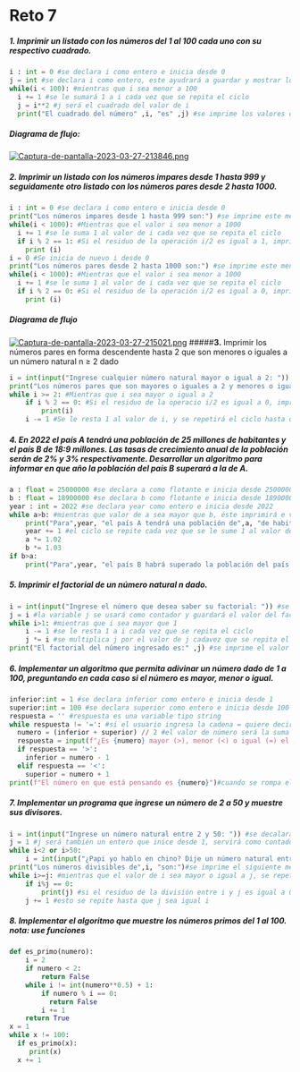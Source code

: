 # Reto 7
##### **1.** Imprimir un listado con los números del 1 al 100 cada uno con su respectivo cuadrado.
```python
i : int = 0 #se declara i como entero e inicia desde 0
j = int #se declara i como entero, este ayudrará a guardar y mostrar los cuadrados
while(i < 100): #mientras que i sea menor a 100
  i += 1 #se le sumará 1 a i cada vez que se repita el ciclo
  j = i**2 #j será el cuadrado del valor de i
  print("El cuadrado del número" ,i, "es" ,j) #se imprime los valores de las variables respectivamente
```
##### Diagrama de flujo:
[![Captura-de-pantalla-2023-03-27-213846.png](https://i.postimg.cc/gcZvcWJL/Captura-de-pantalla-2023-03-27-213846.png)](https://postimg.cc/s13BKb53)
##### **2.** Imprimir un listado con los números impares desde 1 hasta 999 y seguidamente otro listado con los números pares desde 2 hasta 1000.
```python
i : int = 0 #se declara i como entero e inicia desde 0
print("Los números impares desde 1 hasta 999 son:") #se imprime este mensaje
while(i < 1000): #Mientras que el valor i sea menor a 1000
  i += 1 #se le suma 1 al valor de i cada vez que se repita el ciclo
  if i % 2 == 1: #Si el residuo de la operación i/2 es igual a 1, imprimirá el valor de i y por ende, es impar.
    print (i)
i = 0 #Se inicia de nuevo i desde 0
print("Los números pares desde 2 hasta 1000 son:") #se imprime este mensaje
while(i < 1000): #Mientras que el valor i sea menor a 1000
  i += 1 #se le suma 1 al valor de i cada vez que se repita el ciclo
  if i % 2 == 0: #Si el residuo de la operación i/2 es igual a 0, imprimirá el valor de i y por ende, es par.
    print (i)
```
##### Diagrama de flujo
[![Captura-de-pantalla-2023-03-27-215021.png](https://i.postimg.cc/N0Z5ZKRJ/Captura-de-pantalla-2023-03-27-215021.png)](https://postimg.cc/p9YWFXGz)
#####**3.** Imprimir los números pares en forma descendente hasta 2 que son menores o iguales a un número natural n ≥ 2 dado
```python
i = int(input("Ingrese cualquier número natural mayor o igual a 2: ")) #se declara i como entro y se le pide al usuario que defina la variable
print("Los números pares que son mayores o iguales a 2 y menores o iguales al número" ,i, "son:") #Se imprime este mensaje
while i >= 2: #Mientras que i sea mayor o igual a 2
    if i % 2 == 0: #Si el residuo de la operacio i/2 es igual a 0, imprimirá el valor de i, por ende, éste será par.
        print(i)
    i -= 1 #Se le resta 1 al valor de i, y se repetirá el ciclo hasta que la condición de éste cumpla
```
##### **4.** En 2022 el país A tendrá una población de 25 millones de habitantes y el país B de 18:9 millones. Las tasas de crecimiento anual de la población serán de 2% y 3% respectivamente. Desarrollar un algoritmo para informar en que año la población del país B superará a la de A.
```python
a : float = 25000000 #se declara a como flotante e inicia desde 25000000
b : float = 18900000 #se declara b como flotante e inicia desde 18900000
year : int = 2022 #se declara year como entero e inicia desde 2022
while a>b: #mientras que valor de a sea mayor que b, éste imprimirá e valor de la variables
    print("Para",year, "el país A tendrá una población de",a, "de habitantes y el país B de",b)
    year += 1 #el ciclo se repite cada vez que se le sume 1 al valor de year, y este termina cuando la condición de while sea falsa
    a *= 1.02
    b *= 1.03
if b>a:
    print("Para",year, "el país B habrá superado la población del país A") #Se hace una última condición e imprimirá el año en el que el país B tenga mayor población que la del A
```
##### **5.** Imprimir el factorial de un número natural n dado.
```python
i = int(input("Ingrese el número que desea saber su factorial: ")) #se declara i como entero y se le pide al usuario que ingrese el valor inicial de este
j = i #la variable j se usará como contador y guardará el valor del factorial
while i>1: #mientras que i sea mayor que 1
    i -= 1 #se le resta 1 a i cada vez que se repita el ciclo
    j *= i #se multiplica j por el valor de j cadavez que se repita el ciclo
print("El factorial del número ingresado es:" ,j) #se imprime el valor de j, es decir el factorial del número ingresado por el usuario
```
##### **6.** Implementar un algoritmo que permita adivinar un número dado de 1 a 100, preguntando en cada caso si el número es mayor, menor o igual.
```python
inferior:int = 1 #se declara inferior como entero e inicia desde 1
superior:int = 100 #se declara superior como entero e inicia desde 100
respuesta = '' #respuesta es una variable tipo string
while respuesta != '=': #si el usuario ingresa la cadena = quiere decir que el algoritmo advinó su número
  numero = (inferior + superior) // 2 #el valor de número será la suma de los valores de inferior y superior dividido entre 2, este será entero
  respuesta = input(f"¿Es {numero} mayor (>), menor (<) o igual (=) el número en el que estas pensando?") #el usuario contanrá con tres opciones <, > y =, dependiendo de lo escoja, se efectuará un condiconal diferente
  if respuesta == '>':
    inferior = numero - 1
  elif respuesta == '<':
    superior = numero + 1
print(f"El número en que está pensando es {numero}")#cuando se rompa el ciclo, la consola mostarará el valor que el usuario pensó
```
##### **7.** Implementar un programa que ingrese un número de 2 a 50 y muestre sus divisores.
```python
i = int(input("Ingrese un número natural entre 2 y 50: ")) #se decalara i como entero y el usuario determinará su valor
j = 1 #j será también un entero que inice desde 1, servirá como contador
while i<2 or i>50:
    i = int(input("¿Papi yo hablo en chino? Dije un número natural entre 2 y 50: ")) #en dado caso de que el usuario sea bobo, se imprimirá el siguiente mensaje hasta que ingrese un valor apropiado
print("Los números divisibles de",i, "son:")#se imprime el siguiente mensaje
while i>=j: #mientras que el valor de i sea mayor o igual a j, se repetirá el ciclo
    if i%j == 0:
        print(j) #si el residuo de la división entre i y j es igual a 0, se imprimirá j
    j += 1 #esto se repite hasta que j sea igual i
```
##### **8.** Implementar el algoritmo que muestre los números primos del 1 al 100. nota: use funciones
```python
def es_primo(numero): 
    i = 2
    if numero < 2:
        return False
    while i != int(numero**0.5) + 1:
        if numero % i == 0:
          return False
        i += 1  
    return True
x = 1
while x != 100:
  if es_primo(x): 
     print(x)
  x += 1
```
